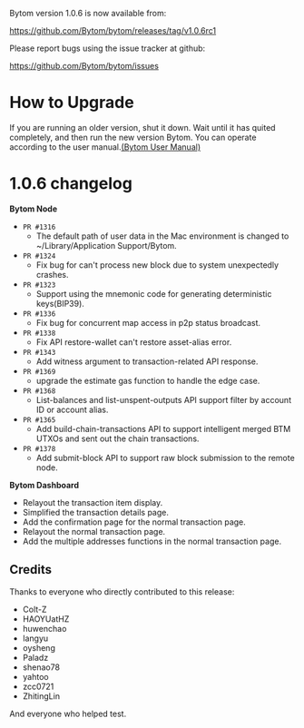 Bytom version 1.0.6 is now available from:

  https://github.com/Bytom/bytom/releases/tag/v1.0.6rc1


Please report bugs using the issue tracker at github:

  https://github.com/Bytom/bytom/issues

How to Upgrade
===============

If you are running an older version, shut it down. Wait until it has quited completely, and then run the new version Bytom.
You can operate according to the user manual.[(Bytom User Manual)](https://bytom.io/wp-content/themes/freddo/images/wallet/BytomUsermanualV1.0_en.pdf)


1.0.6 changelog
================
__Bytom Node__

+ `PR #1316`
    - The default path of user data in the Mac environment is changed to ~/Library/Application Support/Bytom.
+ `PR #1324`
    - Fix bug for can't process new block due to system unexpectedly crashes.
+ `PR #1323`
    - Support using the mnemonic code for generating deterministic keys(BIP39).
+ `PR #1336`
    - Fix bug for concurrent map access in p2p status broadcast.
+ `PR #1338`
    - Fix API restore-wallet can't restore asset-alias error.
+ `PR #1343`
    - Add witness argument to transaction-related API response.
+ `PR #1369`
    - upgrade the estimate gas function to handle the edge case.
+ `PR #1368`
    - List-balances and list-unspent-outputs API support filter by account ID or account alias.
+ `PR #1365`
    - Add build-chain-transactions API to support intelligent merged BTM UTXOs and sent out the chain transactions.
+ `PR #1378`
    - Add submit-block API to support raw block submission to the remote node.


__Bytom Dashboard__

- Relayout the transaction item display.
- Simplified the transaction details page.
- Add the confirmation page for the normal transaction page.
- Relayout the normal transaction page.
- Add the multiple addresses functions in the normal transaction page.

Credits
--------

Thanks to everyone who directly contributed to this release:

- Colt-Z
- HAOYUatHZ
- huwenchao
- langyu
- oysheng
- Paladz
- shenao78
- yahtoo
- zcc0721
- ZhitingLin

And everyone who helped test.
